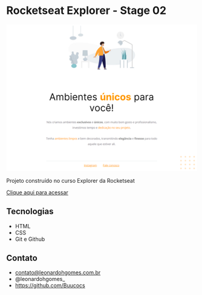 # Rocketseat Explorer - Stage 02

![preview](/.github/preview_expl-stg2-mdl1.png)

Projeto construído no curso Explorer da Rocketseat

[Clique aqui para acessar](https://buucocs.github.io/expl-stg2-mdl1/)

## Tecnologias

- HTML
- CSS
- Git e Github

## Contato

- contato@leonardohgomes.com.br
- @leonardohgomes_
- https://github.com/Buucocs